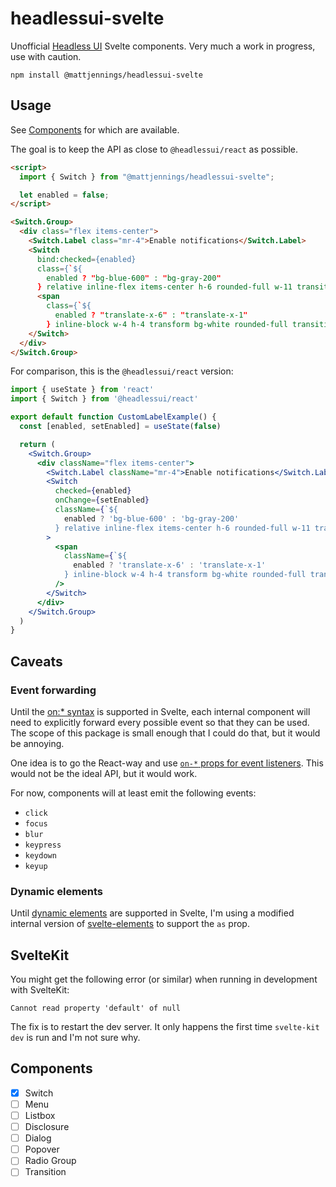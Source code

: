 # headlessui-svelte

Unofficial [Headless UI](https://headlessui.dev) Svelte components. Very much a work in progress, use with caution.

```
npm install @mattjennings/headlessui-svelte
```

## Usage

See [Components](#Components) for which are available.

The goal is to keep the API as close to `@headlessui/react` as possible.

```html
<script>
  import { Switch } from "@mattjennings/headlessui-svelte";

  let enabled = false;
</script>

<Switch.Group>
  <div class="flex items-center">
    <Switch.Label class="mr-4">Enable notifications</Switch.Label>
    <Switch
      bind:checked={enabled}
      class={`${
        enabled ? "bg-blue-600" : "bg-gray-200"
      } relative inline-flex items-center h-6 rounded-full w-11 transition-colors focus:outline-none focus:ring-2 focus:ring-offset-2 focus:ring-indigo-500`}>
      <span
        class={`${
          enabled ? "translate-x-6" : "translate-x-1"
        } inline-block w-4 h-4 transform bg-white rounded-full transition-transform`} />
    </Switch>
  </div>
</Switch.Group>
```

For comparison, this is the `@headlessui/react` version:

```jsx
import { useState } from 'react'
import { Switch } from '@headlessui/react'

export default function CustomLabelExample() {
  const [enabled, setEnabled] = useState(false)

  return (
    <Switch.Group>
      <div className="flex items-center">
        <Switch.Label className="mr-4">Enable notifications</Switch.Label>
        <Switch
          checked={enabled}
          onChange={setEnabled}
          className={`${
            enabled ? 'bg-blue-600' : 'bg-gray-200'
          } relative inline-flex items-center h-6 rounded-full w-11 transition-colors focus:outline-none focus:ring-2 focus:ring-offset-2 focus:ring-indigo-500`}
        >
          <span
            className={`${
              enabled ? 'translate-x-6' : 'translate-x-1'
            } inline-block w-4 h-4 transform bg-white rounded-full transition-transform`}
          />
        </Switch>
      </div>
    </Switch.Group>
  )
}
```

## Caveats

### Event forwarding

Until the [on:\* syntax](https://github.com/sveltejs/svelte/issues/2837) is supported in Svelte, each internal component will need to explicitly forward every possible event so that they can be used. The scope of this package is small enough that I could do that, but it would be annoying.

One idea is to go the React-way and use [`on-*` props for event listeners](https://github.com/sveltejs/svelte/issues/2837#issuecomment-590605457). This would not be the ideal API, but it would work.

For now, components will at least emit the following events:

- `click`
- `focus`
- `blur`
- `keypress`
- `keydown`
- `keyup`

### Dynamic elements

Until [dynamic elements](https://github.com/sveltejs/svelte/issues/2324) are supported in Svelte, I'm using a modified internal version of [svelte-elements](https://github.com/timhall/svelte-elements) to support the `as` prop.

## SvelteKit

You might get the following error (or similar) when running in development with SvelteKit:

```
Cannot read property 'default' of null
```

The fix is to restart the dev server. It only happens the first time `svelte-kit dev` is run and I'm not sure why.

## Components

- [x] Switch
- [ ] Menu
- [ ] Listbox
- [ ] Disclosure
- [ ] Dialog
- [ ] Popover
- [ ] Radio Group
- [ ] Transition
